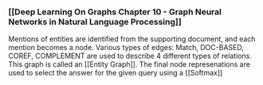### [[Deep Learning On Graphs Chapter 10 - Graph Neural Networks in Natural Language Processing]]
Mentions of entities are identified from the supporting document, and each mention becomes a node. Various types of edges: Match, DOC-BASED, COREF, COMPLEMENT are used to describe 4 different types of relations. This graph is called an [[Entity Graph]]. The final node represenations are used to select the answer for the given query using a [[Softmax]]